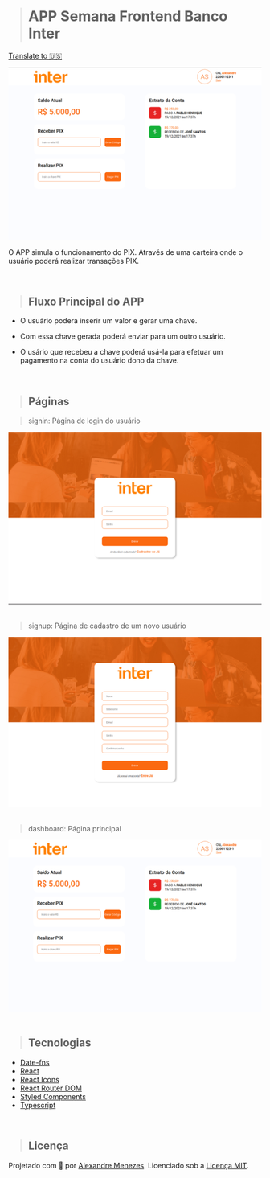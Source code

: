 > # APP Semana Frontend Banco Inter

[Translate to 🇺🇸](/Readme.md)

<img src="./app-screenshot.png" alt="Captura de tela durante o desenvolvimento do APP">

O APP simula o funcionamento do PIX. Através de uma carteira onde o usuário poderá realizar transações PIX.

<br>

> ## Fluxo Principal do APP

- O usuário poderá inserir um valor e gerar uma chave.

- Com essa chave gerada poderá enviar para um outro usuário.

- O usário que recebeu a chave poderá usá-la para efetuar um pagamento na conta do usuário dono da chave.

<br>

> ## Páginas

> signin: Página de login do usuário

<img src="signin.png" alt="Sigin page">

<br>
<br>

> signup: Página de cadastro de um novo usuário

<img src="signup.png" alt="Signup page">

<br>
<br>

> dashboard: Página principal

<img src="dashboard.png" alt="Dashboard page">

<br>
<br>

> ## Tecnologias

- [Date-fns](https://date-fns.org/)
- [React](https://pt-br.reactjs.org)
- [React Icons](https://react-icons.github.io/react-icons)
- [React Router DOM](https://www.npmjs.com/package/react-router-dom)
- [Styled Components](https://styled-components.com)
- [Typescript](https://www.typescriptlang.org/)

<br>

> ## Licença

Projetado com 🧡 por [Alexandre Menezes](https://www.linkedin.com/in/alexandresmenezes). Licenciado sob a [Licença MIT](./License.md).

